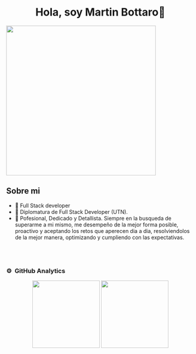 <div align="center">
<h1 align="center">Hola, soy Martin Bottaro👋</h1>
</div>
<img  height="400vh"src="https://lh3.googleusercontent.com/OqMkE4t0ptbakZ9LrZL7Ju312Ey6JNg0DA0kB9P8QR1mZXjUzOzfU6gaPZsAfD8oko6TP41NQNWkplLazodAL1lrPJAUHg2nSZXusCHhuTspYoR_6-t56CRxw6q5fHwTiqYMlp-RDX1mRxtN5qC4Kc62KCfhI8idnCEtRH6KmnQrr_uYvNFrDiGuTUMbfWwcliohKs3UiR_YdCmaVNmkYXpDmlCt08W0Ld4w-yakh4hKc7XqTkrHqibgVDPPhUASXlzvHjc1AF3pW5bats9qVQqG4HikYWaGlMETL4RA10tt8C2ddS4d2Ebp24LjcRQmlV67mmZ12HmHFWBg3Cu9fI75P7cUpynOuatZk25UP788GmjH2lUGwlrssHM1nA8RzqgpgI4gMToW0ELna2gqRL9wxF_UDRF1j40zHoY8tEEgU_Rs9vIYXfhqu6mCj1w1JO_JWO-vPXnWh6ojcLClui4FPltMEfCIjKQuJuADryNvTZZIdiD6DcdX4_XotBsy0ahlqM1XFaHbxYQj2cQ0vh5FAldCU-q0J0ygiFL-K7CH5nbAEV4HKvtgskpniFy8bpCpQHXQWYjA8Qh9P-tlrJip6jverBje7gIAjaKfXLs_8MWY7wdpNc7c3KEdYUvKxUqRGElgvsyiS1i3o1WxKU0lMUCe11pInmqEmIX8rczCu_uPMcvn4JVucY6KR9reQzmm0tMeVSchFnODc4AfS2jCxZn5f5-pdHGguxfk5OJ2lslmUtEjNZA8XM134PlyzbkEgKvzuz9Qg6QsZW1HSnyAyM08LGGoizLi60dJhjQguPNNWjlY-b6kA7lmgRZODdJk7-_L4LxQ30viXML-wZ_kL4gua2zh2ixjtJoaEmru4LBJ_04WfTVmj42k8ZFhdkLLpGe9Lygm1vfAkzPGpkiyL90AwQ2eIeJeKKh4EtsMyElOVw=w940-h625-s-no?authuser=0">

## Sobre mi

- 📲 Full Stack developer
- 📗 Diplomatura de Full Stack Developer (UTN).
- 🧑 Pofesional, Dedicado y Detallista. Siempre en la busqueda de superarme a mi mismo, me desempeño de la mejor forma posible, proactivo y aceptando los retos que aperecen dia a dia, resolviendolos de la mejor manera, optimizando y cumpliendo con las expectativas.
<br>

</div>
                                                                                      

<br>

### ⚙️ &nbsp;GitHub Analytics

<p align="center">
  <img height="180em" src="https://github-readme-stats-eight-theta.vercel.app/api?username=martu344&show_icons=true&theme=algolia&include_all_commits=true&count_private=true"/>
  <img height="180em" src="https://github-readme-stats-eight-theta.vercel.app/api/top-langs/?username=martu344&layout=compact&langs_count=8&theme=algolia"/>
</a>
</p>
